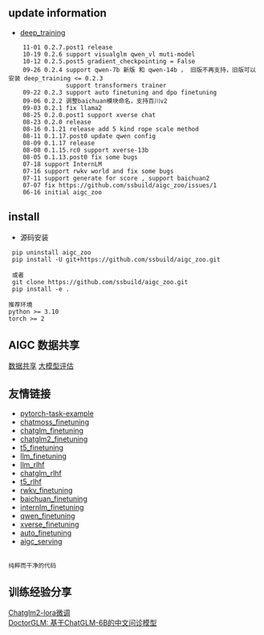 ## update information
   - [deep_training](https://github.com/ssbuild/deep_training)

```text
    11-01 0.2.7.post1 release
    10-19 0.2.6 support visualglm qwen_vl muti-model
    10-12 0.2.5.post5 gradient_checkpointing = False
    09-26 0.2.4 support qwen-7b 新版 和 qwen-14b ， 旧版不再支持，旧版可以安装 deep_training <= 0.2.3
                support transformers trainer
    09-22 0.2.3 support auto finetuning and dpo finetuning
    09-06 0.2.2 调整baichuan模块命名，支持百川v2
    09-03 0.2.1 fix llama2 
    08-25 0.2.0.post1 support xverse chat
    08-23 0.2.0 release
    08-16 0.1.21 release add 5 kind rope scale method
    08-11 0.1.17.post0 update qwen config
    08-09 0.1.17 release
    08-08 0.1.15.rc0 support xverse-13b
    08-05 0.1.13.post0 fix some bugs
    07-18 support InternLM 
    07-16 support rwkv world and fix some bugs
    07-11 support generate for score , support baichuan2
    07-07 fix https://github.com/ssbuild/aigc_zoo/issues/1
    06-16 initial aigc_zoo
```

## install
  - 源码安装
```text
 pip uninstall aigc_zoo
 pip install -U git+https://github.com/ssbuild/aigc_zoo.git
 
 或者 
 git clone https://github.com/ssbuild/aigc_zoo.git
 pip install -e .
```


```text
推荐环境 
python >= 3.10
torch >= 2
```

## AIGC 数据共享
[数据共享](http://124.70.99.221:8080)
[大模型评估](https://github.com/ssbuild/aigc_eval)

## 友情链接

- [pytorch-task-example](https://github.com/ssbuild/pytorch-task-example)
- [chatmoss_finetuning](https://github.com/ssbuild/chatmoss_finetuning)
- [chatglm_finetuning](https://github.com/ssbuild/chatglm_finetuning)
- [chatglm2_finetuning](https://github.com/ssbuild/chatglm2_finetuning)
- [t5_finetuning](https://github.com/ssbuild/t5_finetuning)
- [llm_finetuning](https://github.com/ssbuild/llm_finetuning)
- [llm_rlhf](https://github.com/ssbuild/llm_rlhf)
- [chatglm_rlhf](https://github.com/ssbuild/chatglm_rlhf)
- [t5_rlhf](https://github.com/ssbuild/t5_rlhf)
- [rwkv_finetuning](https://github.com/ssbuild/rwkv_finetuning)
- [baichuan_finetuning](https://github.com/ssbuild/baichuan_finetuning)
- [internlm_finetuning](https://github.com/ssbuild/internlm_finetuning)
- [qwen_finetuning](https://github.com/ssbuild/qwen_finetuning)
- [xverse_finetuning](https://github.com/ssbuild/xverse_finetuning)
- [auto_finetuning](https://github.com/ssbuild/auto_finetuning)
- [aigc_serving](https://github.com/ssbuild/aigc_serving)
## 
    纯粹而干净的代码



## 训练经验分享
[Chatglm2-lora微调](https://blog.csdn.net/feifeiyechuan/article/details/131458322) <br>
[DoctorGLM: 基于ChatGLM-6B的中文问诊模型](https://modelnet.ai/modeldoc/bb2aac4ba2a44f0b96af958f10f57ec4)
